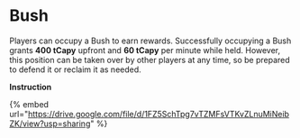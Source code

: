 # Bush

Players can occupy a Bush to earn rewards. Successfully occupying a Bush grants **400 tCapy** upfront and **60 tCapy** per minute while held. However, this position can be taken over by other players at any time, so be prepared to defend it or reclaim it as needed.

**Instruction**

{% embed url="https://drive.google.com/file/d/1FZ5SchTpg7vTZMFsVTKvZLnuMiNeibZK/view?usp=sharing" %}

